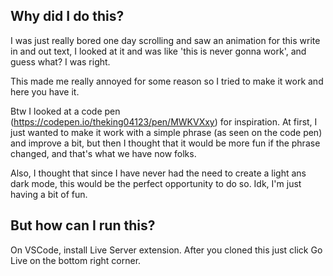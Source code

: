 ## Why did I do this?
I was just really bored one day scrolling and saw an animation for this write in and out text, I looked at it and was like 'this is never gonna work', and guess what? I was right.

This made me really annoyed for some reason so I tried to make it work and here you have it.

Btw I looked at a code pen (https://codepen.io/theking04123/pen/MWKVXxy) for inspiration. At first, I just wanted to make it work with a simple phrase (as seen on the code pen) and improve a bit, but then I thought that it would be more fun if the phrase changed, and that's what we have now folks.

Also, I thought that since I have never had the need to create a light ans dark mode, this would be the perfect opportunity to do so. Idk, I'm just having a bit of fun.

## But how can I run this?
On VSCode, install Live Server extension. After you cloned this just click Go Live on the bottom right corner.